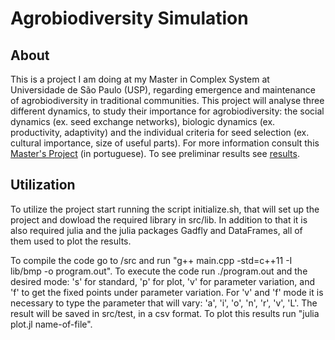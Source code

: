 # Agrobiodiversity Simulation

## About
This is a project I am doing at my Master in Complex System at Universidade de São Paulo (USP), regarding emergence and maintenance of agrobiodiversity in traditional communities. This project will analyse three different dynamics, to study their importance for agrobiodiversity: the social dynamics (ex. seed exchange networks), biologic dynamics (ex. productivity, adaptivity) and the individual criteria for seed selection (ex. cultural importance, size of useful parts). For more information consult this [Master's Project](Masters_Project.pdf) (in portuguese). To see preliminar results see [results](results/).

## Utilization
To utilize the project start running the script initialize.sh, that will set up the project and dowload the required library in src/lib. In addition to that it is also required julia and the julia packages Gadfly and DataFrames, all of them used to plot the results.

To compile the code go to /src and run "g++ main.cpp -std=c++11 -I lib/bmp -o program.out".
To execute the code run ./program.out and the desired mode: 's' for standard, 'p' for plot, 'v' for parameter variation, and 'f' to get the fixed points under parameter variation. For 'v' and 'f' mode it is necessary to type the parameter that will vary: 'a', 'i', 'o', 'n', 'r', 'v', 'L'.
The result will be saved in src/test, in a csv format. To plot this results run "julia plot.jl name-of-file".
